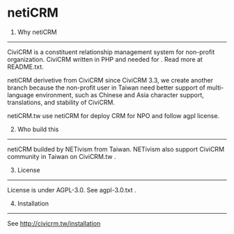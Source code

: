 netiCRM
==============

1. Why netiCRM
--------------
CiviCRM is a constituent relationship management system for non-profit organization. 
CiviCRM written in PHP and needed for  . Read more at README.txt.

netiCRM derivetive from CiviCRM since CiviCRM 3.3, we create another branch because the non-profit user in Taiwan need better support of multi-language environment, such as Chinese and Asia character support, translations, and stability of CiviCRM.

netiCRM.tw use netiCRM for deploy CRM for NPO and follow agpl license.


2. Who build this
--------------
netiCRM builded by NETivism from Taiwan.
NETivism also support CiviCRM community in Taiwan on CiviCRM.tw .


3. License
--------------
License is under AGPL-3.0. See agpl-3.0.txt .


4. Installation
--------------
See http://civicrm.tw/installation
